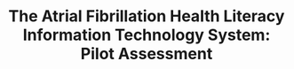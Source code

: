 ---
name: "The Atrial Fibrillation Health Literacy Information"
title: "The Atrial Fibrillation Health Literacy Information Technology System: Pilot Assessment"
project: "Atrial Fibrillation"
event: "JMIR Cardio"
authors:
- name: "Magnani, J."
- name: "Schlusser, C."
- name: "Kimani, E."
- name: "Rollman, B."
- name: "Paasche-Orlow, M."
- name: "Bickmore, T."
year: 2017
resources: null
external_url: https://cardio.jmir.org/2017/2/e7/
draft: false 
headless: true
---
